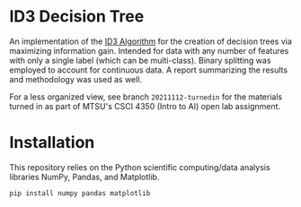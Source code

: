# ID3 Decision Tree

An implementation of the [ID3 Algorithm](https://en.wikipedia.org/wiki/ID3_algorithm) for the creation of decision trees via maximizing information gain. Intended for data with any number of features with only a single label (which can be multi-class). Binary splitting was employed to account for continuous data. A report summarizing the results and methodology was used as well.

For a less organized view, see branch `20211112-turnedin` for the materials turned in as part of MTSU's CSCI 4350 (Intro to AI) open lab assignment.

# Installation

This repository relies on the Python scientific computing/data analysis libraries NumPy, Pandas, and Matplotlib.

`pip install numpy pandas matplotlib`
